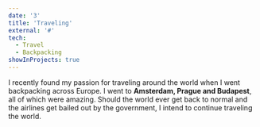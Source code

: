```yaml
---
date: '3'
title: 'Traveling'
external: '#'
tech:
  - Travel
  - Backpacking
showInProjects: true
---
```


I recently found my passion for traveling around the world when I went backpacking across Europe. I went to <b>Amsterdam, Prague and Budapest</b>, all of which were amazing. Should the world ever get back to normal and the airlines get bailed out by the government, I intend to continue traveling the world.